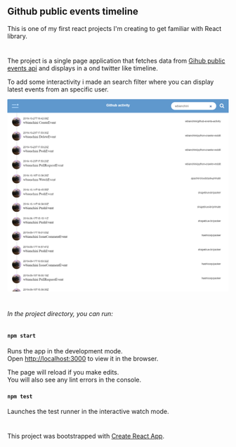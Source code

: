 ## Github public events timeline

This is one of my first react projects I'm creating to get familiar with React library.

#
The project is a single page application that fetches data from [Gihub public events api](https://developer.github.com/v3/activity/events/) and displays in a ond twitter like timeline.

To add some interactivity i made an search filter where you can display latest events from an specific user.

![screenshot](https://raw.githubusercontent.com/wbianchini/github-events-activity/master/src/assets/images/screenshot.png)
#


###### In the project directory, you can run:

#### `npm start`

Runs the app in the development mode.<br />
Open [http://localhost:3000](http://localhost:3000) to view it in the browser.

The page will reload if you make edits.<br />
You will also see any lint errors in the console.

#### `npm test`

Launches the test runner in the interactive watch mode.<br />

#

This project was bootstrapped with [Create React App](https://github.com/facebook/create-react-app).

